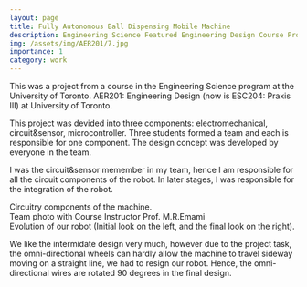 ```yaml
---
layout: page
title: Fully Autonomous Ball Dispensing Mobile Machine
description: Engineering Science Featured Engineering Design Course Project 2019
img: /assets/img/AER201/7.jpg
importance: 1
category: work
---
```



This was a project from a course in the Engineering Science program at the University of Toronto. 
AER201: Engineering Design (now is ESC204: Praxis III) at University of Toronto.

This project was devided into three components: electromechanical, circuit&sensor, microcontroller. Three students formed a team and each is responsible for one component. The design concept was developed by everyone in the team.

I was the circuit&sensor memember in my team, hence I am responsible for all the circuit components of the robot. In later stages, I was responsible for the integration of the robot.


<div class="row">
    <div class="col-sm mt-3 mt-md-0">
        <img class="img-fluid rounded z-depth-1" src="{{ '/assets/img/AER201/2.jpg' | relative_url }}" alt="" title="example image"/>
    </div>
    <div class="col-sm mt-3 mt-md-0">
        <img class="img-fluid rounded z-depth-1" src="{{ '/assets/img/AER201/3.jpg' | relative_url }}" alt="" title="example image"/>
    </div>
    <!-- <div class="col-sm mt-3 mt-md-0">
        <img class="img-fluid rounded z-depth-1" src="{{ '/assets/img/5.jpg' | relative_url }}" alt="" title="example image"/>
    </div> -->
</div>
<div class="caption">
    Circuitry components of the machine.
</div>

<div class="row">
    <div class="col-sm mt-3 mt-md-0">
        <img class="img-fluid rounded z-depth-1" src="{{ '/assets/img/AER201/6.jpg' | relative_url }}" alt="" title="example image"/>
    </div>
</div>
<div class="caption">
    Team photo with Course Instructor Prof. M.R.Emami
</div>


<div class="row justify-content-sm-center">
    <div class="col-sm-4 mt-3 mt-md-0">
        <img class="img-fluid rounded z-depth-1" src="{{ '/assets/img/AER201/1.jpg' | relative_url }}" alt="" title="example image"/>
    </div>
    <div class="col-sm-4 mt-3 mt-md-0">
        <img class="img-fluid rounded z-depth-1" src="{{ '/assets/img/AER201/4.jpg' | relative_url }}" alt="" title="example image"/>
    </div>
    <div class="col-sm-4 mt-3 mt-md-0">
        <img class="img-fluid rounded z-depth-1" src="{{ '/assets/img/AER201/5.jpg' | relative_url }}" alt="" title="example image"/>
    </div>
</div>
<div class="caption">
    Evolution of our robot (Initial look on the left, and the final look on the right).
</div>

We like the intermidate design very much, however due to the project task, the omni-directional wheels can hardly allow the machine to travel sideway moving on a straight line, we had to resign our robot. Hence, the omni-directional wires are rotated 90 degrees in the final design.